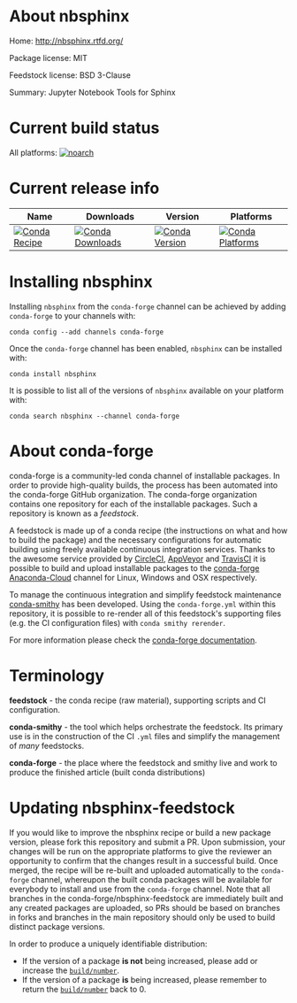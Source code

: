 About nbsphinx
==============

Home: http://nbsphinx.rtfd.org/

Package license: MIT

Feedstock license: BSD 3-Clause

Summary: Jupyter Notebook Tools for Sphinx



Current build status
====================

All platforms:
[![noarch](https://img.shields.io/circleci/project/github/conda-forge/nbsphinx-feedstock/master.svg?label=noarch)](https://circleci.com/gh/conda-forge/nbsphinx-feedstock)

Current release info
====================

| Name | Downloads | Version | Platforms |
| --- | --- | --- | --- |
| [![Conda Recipe](https://img.shields.io/badge/recipe-nbsphinx-green.svg)](https://anaconda.org/conda-forge/nbsphinx) | [![Conda Downloads](https://img.shields.io/conda/dn/conda-forge/nbsphinx.svg)](https://anaconda.org/conda-forge/nbsphinx) | [![Conda Version](https://img.shields.io/conda/vn/conda-forge/nbsphinx.svg)](https://anaconda.org/conda-forge/nbsphinx) | [![Conda Platforms](https://img.shields.io/conda/pn/conda-forge/nbsphinx.svg)](https://anaconda.org/conda-forge/nbsphinx) |

Installing nbsphinx
===================

Installing `nbsphinx` from the `conda-forge` channel can be achieved by adding `conda-forge` to your channels with:

```
conda config --add channels conda-forge
```

Once the `conda-forge` channel has been enabled, `nbsphinx` can be installed with:

```
conda install nbsphinx
```

It is possible to list all of the versions of `nbsphinx` available on your platform with:

```
conda search nbsphinx --channel conda-forge
```


About conda-forge
=================

conda-forge is a community-led conda channel of installable packages.
In order to provide high-quality builds, the process has been automated into the
conda-forge GitHub organization. The conda-forge organization contains one repository
for each of the installable packages. Such a repository is known as a *feedstock*.

A feedstock is made up of a conda recipe (the instructions on what and how to build
the package) and the necessary configurations for automatic building using freely
available continuous integration services. Thanks to the awesome service provided by
[CircleCI](https://circleci.com/), [AppVeyor](http://www.appveyor.com/)
and [TravisCI](https://travis-ci.org/) it is possible to build and upload installable
packages to the [conda-forge](https://anaconda.org/conda-forge)
[Anaconda-Cloud](http://docs.anaconda.org/) channel for Linux, Windows and OSX respectively.

To manage the continuous integration and simplify feedstock maintenance
[conda-smithy](http://github.com/conda-forge/conda-smithy) has been developed.
Using the ``conda-forge.yml`` within this repository, it is possible to re-render all of
this feedstock's supporting files (e.g. the CI configuration files) with ``conda smithy rerender``.

For more information please check the [conda-forge documentation](https://conda-forge.org/docs/).

Terminology
===========

**feedstock** - the conda recipe (raw material), supporting scripts and CI configuration.

**conda-smithy** - the tool which helps orchestrate the feedstock.
                   Its primary use is in the construction of the CI ``.yml`` files
                   and simplify the management of *many* feedstocks.

**conda-forge** - the place where the feedstock and smithy live and work to
                  produce the finished article (built conda distributions)


Updating nbsphinx-feedstock
===========================

If you would like to improve the nbsphinx recipe or build a new
package version, please fork this repository and submit a PR. Upon submission,
your changes will be run on the appropriate platforms to give the reviewer an
opportunity to confirm that the changes result in a successful build. Once
merged, the recipe will be re-built and uploaded automatically to the
`conda-forge` channel, whereupon the built conda packages will be available for
everybody to install and use from the `conda-forge` channel.
Note that all branches in the conda-forge/nbsphinx-feedstock are
immediately built and any created packages are uploaded, so PRs should be based
on branches in forks and branches in the main repository should only be used to
build distinct package versions.

In order to produce a uniquely identifiable distribution:
 * If the version of a package **is not** being increased, please add or increase
   the [``build/number``](http://conda.pydata.org/docs/building/meta-yaml.html#build-number-and-string).
 * If the version of a package **is** being increased, please remember to return
   the [``build/number``](http://conda.pydata.org/docs/building/meta-yaml.html#build-number-and-string)
   back to 0.